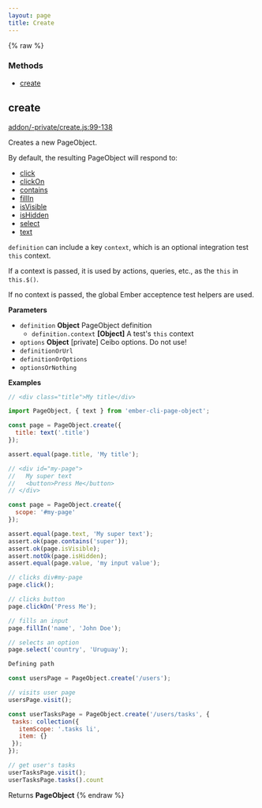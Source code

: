 ```yaml
---
layout: page
title: Create
---
```


{% raw %}
### Methods

- [create](#create)

## create

[addon/-private/create.js:99-138](https://github.com/san650/ember-cli-page-object/blob/c521335ffba9955a6acaf1006ed503cbb61ba72d/addon/-private/create.js#L99-L138 "Source code on GitHub")

Creates a new PageObject.

By default, the resulting PageObject will respond to:

* [click](/docs/v1.9.x/api/clickable)
* [clickOn](/docs/v1.9.x/api/click-on-text)
* [contains](/docs/v1.9.x/api/contains)
* [fillIn](/docs/v1.9.x/api/fillable)
* [isVisible](/docs/v1.9.x/api/is-visible)
* [isHidden](/docs/v1.9.x/api/is-hidden)
* [select](/docs/v1.9.x/api/selectable)
* [text](/docs/v1.9.x/api/text)

`definition` can include a key `context`, which is an
optional integration test `this` context.

If a context is passed, it is used by actions, queries, etc.,
as the `this` in `this.$()`.

If no context is passed, the global Ember acceptence test
helpers are used.

**Parameters**

-   `definition` **Object** PageObject definition
    -   `definition.context` **[Object]** A test's `this` context
-   `options` **Object** [private] Ceibo options. Do not use!
-   `definitionOrUrl`
-   `definitionOrOptions`
-   `optionsOrNothing`

**Examples**

```javascript
// <div class="title">My title</div>

import PageObject, { text } from 'ember-cli-page-object';

const page = PageObject.create({
  title: text('.title')
});

assert.equal(page.title, 'My title');
```

```javascript
// <div id="my-page">
//   My super text
//   <button>Press Me</button>
// </div>

const page = PageObject.create({
  scope: '#my-page'
});

assert.equal(page.text, 'My super text');
assert.ok(page.contains('super'));
assert.ok(page.isVisible);
assert.notOk(page.isHidden);
assert.equal(page.value, 'my input value');

// clicks div#my-page
page.click();

// clicks button
page.clickOn('Press Me');

// fills an input
page.fillIn('name', 'John Doe');

// selects an option
page.select('country', 'Uruguay');
```

```javascript
Defining path

const usersPage = PageObject.create('/users');

// visits user page
usersPage.visit();

const userTasksPage = PageObject.create('/users/tasks', {
 tasks: collection({
   itemScope: '.tasks li',
   item: {}
 });
});

// get user's tasks
userTasksPage.visit();
userTasksPage.tasks().count
```

Returns **PageObject**
{% endraw %}
